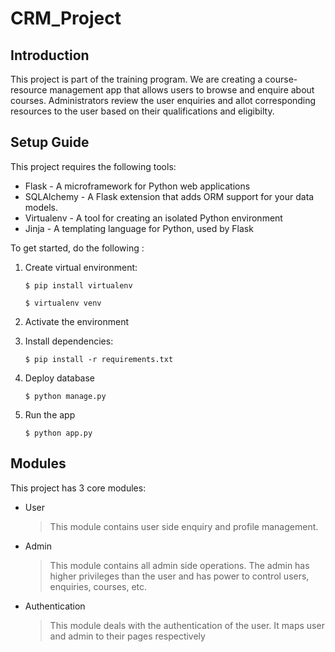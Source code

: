 # CRM_Project

## Introduction

 This project is part of the training program. We are creating a course-resource management app that allows users to browse and enquire about courses. Administrators review the user enquiries and allot corresponding resources to the user based on their qualifications and eligibilty.

## Setup Guide

This project requires the following tools:
 - Flask - A microframework for Python web applications
 - SQLAlchemy - A Flask extension that adds ORM support for your data models.
 - Virtualenv - A tool for creating an isolated Python environment
 - Jinja - A templating language for Python, used by Flask

To get started, do the following :

1. Create virtual environment:
    ```console
    $ pip install virtualenv
    ```

    ```console
    $ virtualenv venv
    ```

2. Activate the environment

3. Install dependencies:
    ```console
    $ pip install -r requirements.txt
    ```
4. Deploy database
    ```console
    $ python manage.py
    ```

5. Run the app
    ```console
    $ python app.py
    ```

## Modules

This project has 3 core modules:

- User

  > This module contains user side enquiry and profile management. 

- Admin

  > This module contains all admin side operations. The admin has higher privileges than the user and has power to control users, enquiries, courses, etc.

- Authentication
 
  >  This module deals with the authentication of the user. It maps user and admin to their pages respectively